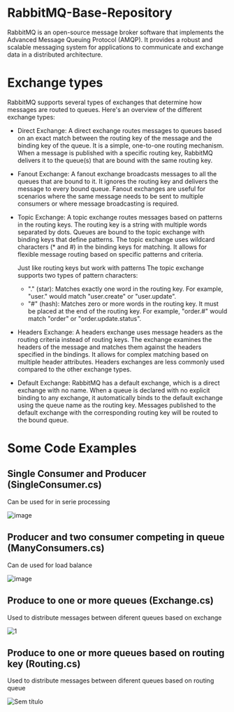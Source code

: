 # RabbitMQ-Base-Repository

RabbitMQ is an open-source message broker software that implements the Advanced Message Queuing Protocol (AMQP). It provides a robust and scalable messaging system for applications to communicate and exchange data in a distributed architecture.

# Exchange types

RabbitMQ supports several types of exchanges that determine how messages are routed to queues. Here's an overview of the different exchange types:

- Direct Exchange: A direct exchange routes messages to queues based on an exact match between the routing key of the message and the binding key of the queue. It is a simple, one-to-one routing mechanism. When a message is published with a specific routing key, RabbitMQ delivers it to the queue(s) that are bound with the same routing key.

- Fanout Exchange: A fanout exchange broadcasts messages to all the queues that are bound to it. It ignores the routing key and delivers the message to every bound queue. Fanout exchanges are useful for scenarios where the same message needs to be sent to multiple consumers or where message broadcasting is required.

- Topic Exchange: A topic exchange routes messages based on patterns in the routing keys. The routing key is a string with multiple words separated by dots. Queues are bound to the topic exchange with binding keys that define patterns. The topic exchange uses wildcard characters (* and #) in the binding keys for matching. It allows for flexible message routing based on specific patterns and criteria.

  Just like routing keys but work with patterns
  The topic exchange supports two types of pattern characters:

  - "." (star): Matches exactly one word in the routing key. For example, "user." would match "user.create" or "user.update".
  - "#" (hash): Matches zero or more words in the routing key. It must be placed at the end of the routing key. For example, "order.#" would match "order" or "order.update.status".

- Headers Exchange: A headers exchange uses message headers as the routing criteria instead of routing keys. The exchange examines the headers of the message and matches them against the headers specified in the bindings. It allows for complex matching based on multiple header attributes. Headers exchanges are less commonly used compared to the other exchange types.

- Default Exchange: RabbitMQ has a default exchange, which is a direct exchange with no name. When a queue is declared with no explicit binding to any exchange, it automatically binds to the default exchange using the queue name as the routing key. Messages published to the default exchange with the corresponding routing key will be routed to the bound queue.

# Some Code Examples
## Single Consumer and Producer (SingleConsumer.cs)

Can be used for in serie processing

![image](https://github.com/RodrigoPAml/RabbitMQ-Base-Repository/assets/41243039/6892fb91-43e6-495f-af55-cdd3a352aed3)

## Producer and two consumer competing in queue (ManyConsumers.cs)

Can de used for load balance 

![image](https://github.com/RodrigoPAml/RabbitMQ-Base-Repository/assets/41243039/d29b8a4b-628a-4e9b-bd01-7512b0d03519)

## Produce to one or more queues (Exchange.cs)

Used to distribute messages between diferent queues based on exchange 

![1](https://github.com/RodrigoPAml/RabbitMQ-Base-Repository/assets/41243039/1dbb5f6a-d2f9-4659-b646-0ae56e875933)

## Produce to one or more queues based on routing key (Routing.cs)

Used to distribute messages between diferent queues based on routing queue 

![Sem título](https://github.com/RodrigoPAml/RabbitMQ-Base-Repository/assets/41243039/f394112e-bf05-482e-be8b-e10acd1c07a1)
